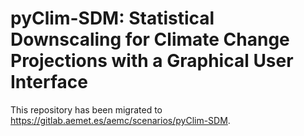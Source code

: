 # pyClim-SDM: Statistical Downscaling for Climate Change Projections with a Graphical User Interface  


This repository has been migrated to https://gitlab.aemet.es/aemc/scenarios/pyClim-SDM. 
